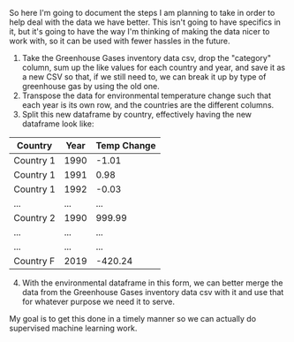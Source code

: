 So here I'm going to document the steps I am planning to take in order to help deal with the data we have better. This isn't going to have specifics in it, but it's going to have the way I'm thinking of making the data nicer to work with, so it can be used with fewer hassles in the future.

1.  Take the Greenhouse Gases inventory data csv, drop the "category" column, sum up the like values for each country and year, and save it as a new CSV so that, if we still need to, we can break it up by type of greenhouse gas by using the old one.
2.  Transpose the data for environmental temperature change such that each year is its own row, and the countries are the different columns.
3.  Split this new dataframe by country, effectively having the new dataframe look like:

|Country  |Year|Temp Change|
|---------|----|-----------|
|Country 1|1990|-1.01      |
|Country 1|1991|0.98       |
|Country 1|1992|-0.03      |
|...      |... |...        |
|Country 2|1990|999.99     |
|...      |... |...        |
|...      |... |...        |
|Country F|2019|-420.24    |

4. With the environmental dataframe in this form, we can better merge the data from the Greenhouse Gases inventory data csv with it and use that for whatever purpose we need it to serve.

My goal is to get this done in a timely manner so we can actually do supervised machine learning work.
